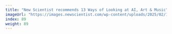 ```yaml
---
title: "New Scientist recommends 13 Ways of Looking at AI, Art & Music"
imageUrl: "https://images.newscientist.com/wp-content/uploads/2025/02/14122556/SEI_239482708.jpg?width=788"
index: 89
weight: 89
---
```

